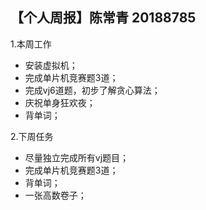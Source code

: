 ## 【个人周报】陈常青 20188785
1.本周工作

* 安装虚拟机；
* 完成单片机竞赛题3道；
* 完成vj6道题，初步了解贪心算法；
* 庆祝单身狂欢夜；
* 背单词；

2.下周任务

* 尽量独立完成所有vj题目；
* 完成单片机竞赛题3道；
* 背单词；
* 一张高数卷子；
